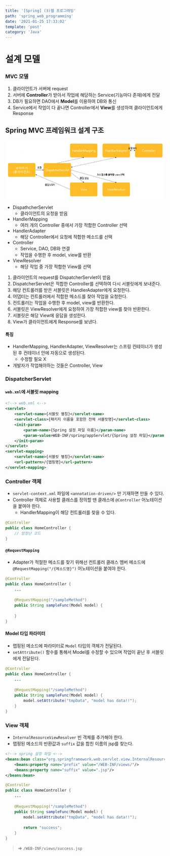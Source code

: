 ```yaml
---
title: '[Spring] (3)웹 프로그래밍'
path: 'spring_web_programming'
date: '2021-01-25 17:33:02'
template: 'post'
category: 'Java'
---
```


# 설계 모델
### MVC 모델
1. 클라이언트가 서버에 request
2. 서버에 **Controller**가 받아서 작업에 해당하는 Service(기능마다 존재)에게 전달
3. DB가 필요하면 DAO에서 **Model**를 이용하여 DB와 통신
4. Service에서 작업이 다 끝나면 Controller에서 **View**를 생성하여 클라이언트에게 Response

## Spring MVC 프레임워크 설계 구조

<img src='images/2021-01-25-17-56-49.png' width=700 alt='Spring MVC framework architecture'/>

* DispathcherServlet
    * 클라이언트의 요청을 받음
* HandlerMapping
    * 여러 개의 Controller 중에서 가장 적합한 Controller 선택
* HandlerAdapter
    * 해당 Controller에서 요청에 적합한 메소드를 선택
* Controller
    * Service, DAO, DB와 연결
    * 작업을 수행한 후 model, view를 반환
* ViewResolver
    * 해당 작업 중 가장 적합한 View를 선택


1. 클라이언트의 request를 DispatcherServlet이 받음
2. DispatcherServlet은 적합한 Controller를 선택하여 다시 서블릿에게 보내준다.
3. 해당 컨트롤러를 받은 서블릿은 HandlerAdapter에게 요청한다.
4. 어댑터는 컨트롤러에서 적합한 메소드를 찾아 작업을 요청한다.
5. 컨트롤러는 작업을 수행한 후 model, view를 반환한다.
6. 서블릿은 ViewResolver에게 요청하여 가장 적합한 view를 찾아 반환한다.
7. 서블릿은 해당 View에 응답을 생성한다.
8. View가 클라이언트에게 Response를 보낸다.

#### 특징
* HandlerMapping, HandlerAdapter, ViewResolver는 스프링 컨테이너가 생성된 후 컨테이너 안에 자동으로 생성된다.
    * 수정할 필요 X
* 개발자가 작업해야하는 것들은 Controller, View

### DispatcherServlet
#### `web.xml`에 서블릿 mapping
```xml
<!--> web.xml <-->
<servlet>
    <servlet-name>{서블릿 별칭}</servlet-name>
    <servlet-class>{패키지 이름을 포함한 전체 서블릿명}</servlet-class>
    <init-param>
        <param-name>{Spring 설정 파일 이름}</param-name>
        <param-value>WEB-INF/spring/appServlet/{Spring 설정 파일}</param-value>
    </init-param>
</servlet>
<servlet-mapping>
    <servlet-name>{서블릿 별칭}</servlet-name>
    <url-pattern>/{맵핑명}</url-pattern>
</servlet-mapping>
```

### Controller 객체
* `servlet-context.xml` 파일에 `<annotation-driven/>` 만 기재하면 만들 수 있다.
* Controller 객체로 사용할 클래스를 정의할 땐 클래스에 `@Controller` 어노테이션을 붙여야 한다.
    * HandlerMapping이 해당 컨트롤러를 찾을 수 있다.

```java
@Controller
public class HomeController {
    // 엄청난 코드
}
```

#### `@RequestMapping`
* Adapter가 적절한 메소드를 찾기 위해선 컨트롤러 클래스 멤버 메소드에 `@RequestMapping("/{메소드명}")` 어노테이션을 붙여야 한다.

```java
@Controller
public class HomeController {
    ...

    @RequestMapping("/sampleMethod")
    public String sampleFunc(Model model) {

    }
}
```

#### Model 타입 파라미터
* 맵핑된 메소드에 파라미터로 `Model` 타입의 객체가 전달된다.
* `setAttribute()` 함수를 통해서 Model를 수정할 수 있으며 작업이 끝난 후 서블릿에게 전달된다.

```java
@Controller
public class HomeController {
    ...

    @RequestMapping("/sampleMethod")
    public String sampleFunc(Model model) {
        model.setAttribute("tmpData", "model has data!!");
    }
}
```

### View 객체
* `InternalResourceViewResolver` 빈 객체를 추가해야 한다.
* 맵핑된 메소드의 반환값과 `suffix` 값을 합친 이름의 jsp를 찾는다.


```xml
<!--> spring 설정 파일 <-->
<beans:bean class="org.springframework.web.servlet.view.InternalResourceViewResolver">
    <beans:property name="prefix" value="/WEB-INF/views/"/>
    <beans:property name="suffix" value=".jsp"/>
</beans:bean>
```

```java
@Controller
public class HomeController {
    ...

    @RequestMapping("/sampleMethod")
    public String sampleFunc(Model model) {
        model.setAttribute("tmpData", "model has data!!");

        return "success";
    }
}
```

> => `/WEB-INF/views/success.jsp`



